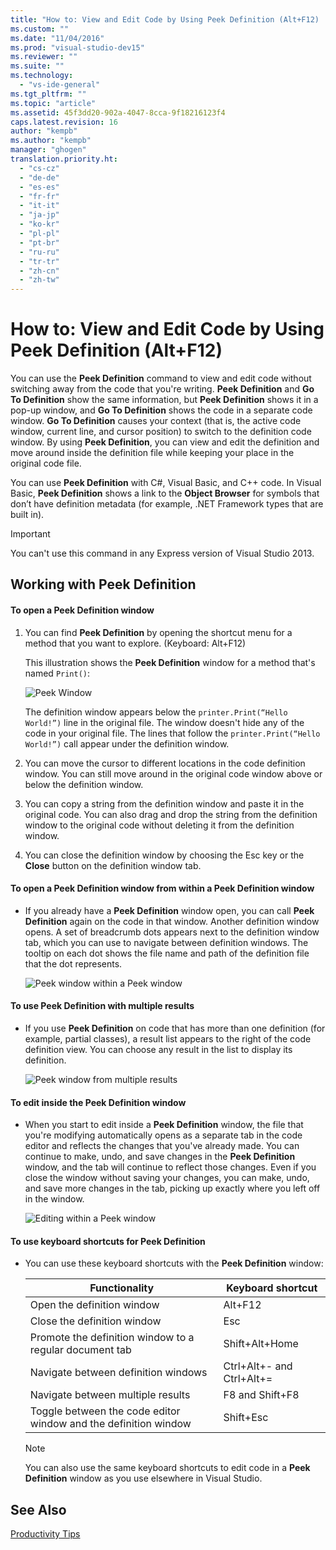 ```yaml
---
title: "How to: View and Edit Code by Using Peek Definition (Alt+F12) | Microsoft Docs"
ms.custom: ""
ms.date: "11/04/2016"
ms.prod: "visual-studio-dev15"
ms.reviewer: ""
ms.suite: ""
ms.technology: 
  - "vs-ide-general"
ms.tgt_pltfrm: ""
ms.topic: "article"
ms.assetid: 45f3dd20-902a-4047-8cca-9f18216123f4
caps.latest.revision: 16
author: "kempb"
ms.author: "kempb"
manager: "ghogen"
translation.priority.ht: 
  - "cs-cz"
  - "de-de"
  - "es-es"
  - "fr-fr"
  - "it-it"
  - "ja-jp"
  - "ko-kr"
  - "pl-pl"
  - "pt-br"
  - "ru-ru"
  - "tr-tr"
  - "zh-cn"
  - "zh-tw"
---
```

# How to: View and Edit Code by Using Peek Definition (Alt+F12)
You can use the **Peek Definition** command to view and edit code without switching away from the code that you're writing. **Peek Definition** and **Go To Definition** show the same information, but **Peek Definition** shows it in a pop-up window, and **Go To Definition** shows the code in a separate code window. **Go To Definition** causes your context (that is, the active code window, current line, and cursor position) to switch to the definition code window. By using **Peek Definition**, you  can view and edit the definition and move around inside the definition file while keeping your place in the original code file.  
  
 You can use **Peek Definition** with C#, Visual Basic, and C++ code. In Visual Basic, **Peek Definition** shows a link to the **Object Browser** for symbols that don’t have definition metadata (for example, .NET Framework types that are built in).  
  
> [!IMPORTANT]
>  You can't use this command in any Express version of Visual Studio 2013.  
  
## Working with Peek Definition  
  
#### To open a Peek Definition window  
  
1.  You can find **Peek Definition** by opening the shortcut menu for a method that you want to explore. (Keyboard: Alt+F12)  
  
     This illustration shows the **Peek Definition** window for a method that's named `Print()`:  
  
     ![Peek Window](../ide/media/peekwindow.png "PeekWindow")  
  
     The definition window appears below the `printer.Print(“Hello World!”)` line in the original file. The window doesn't hide any of the code in your original file. The lines that follow the `printer.Print(“Hello World!”)` call appear under the definition window.  
  
2.  You can move the cursor to different locations in the code definition window. You can still move around in the original code window above or below the definition window.  
  
3.  You can copy a string from the definition window and paste it in the original code. You can also drag and drop the string from the definition window to the original code without deleting it from the definition window.  
  
4.  You can close the definition window by choosing the Esc key or the **Close** button on the definition window tab.  
  
#### To open a Peek Definition window from within a Peek Definition window  
  
-   If you already have a **Peek Definition** window open, you can call **Peek Definition** again on the code in that window. Another definition window opens. A set of breadcrumb dots appears next to the definition window tab, which you can use to navigate between definition windows. The tooltip on each dot shows the file name and path of the definition file that the dot represents.  
  
     ![Peek window within a Peek window](../ide/media/peekwithinpeek.png "PeekWithinPeek")  
  
#### To use Peek Definition with multiple results  
  
-   If you use **Peek Definition** on code that has more than one definition (for example, partial classes), a result list appears to the right of the code definition view. You can choose any result in the list to display its definition.  
  
     ![Peek window from multiple results](../ide/media/peekmultiple.png "PeekMultiple")  
  
#### To edit inside the Peek Definition window  
  
-   When you start to edit inside a **Peek Definition** window, the file that you're modifying automatically opens as a separate tab in the code editor and reflects the changes that you've already made. You can continue to make, undo, and save changes in the **Peek Definition** window, and the tab will continue to reflect those changes. Even if you close the window without saving your changes, you can make, undo, and save more changes in the tab, picking up exactly where you left off in the window.  
  
     ![Editing within a Peek window](../ide/media/peekedit.png "PeekEdit")  
  
#### To use keyboard shortcuts for Peek Definition  
  
-   You can use these keyboard shortcuts with the **Peek Definition** window:  
  
    |Functionality|Keyboard shortcut|  
    |-------------------|-----------------------|  
    |Open the definition window|Alt+F12|  
    |Close the definition window|Esc|  
    |Promote the definition window to a regular document tab|Shift+Alt+Home|  
    |Navigate between definition windows|Ctrl+Alt+- and Ctrl+Alt+=|  
    |Navigate between multiple results|F8 and Shift+F8|  
    |Toggle between the code editor window and the definition window|Shift+Esc|  
  
    > [!NOTE]
    >  You can also use the same keyboard shortcuts to edit code in a **Peek Definition** window as you use elsewhere in Visual Studio.  
  
## See Also  
 [Productivity Tips](../ide/productivity-tips-for-visual-studio.md)